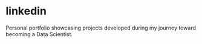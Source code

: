 # linkedin
Personal portfolio showcasing projects developed during my journey toward becoming a Data Scientist.
